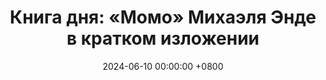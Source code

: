 ---
title: "Книга дня: «Момо» Михаэля Энде в кратком изложении"
description: >-
  ⏳ «Момо» — волшебная сказка Михаэля Энде о девочке, которая умеет слушать и ценить настоящее время в мире, где все торопятся и теряют смысл жизни. Откройте волшебный мир! Обзор фантастической сказки Михаэля Энде: дружба, ценность времени и жизненные уроки.
date: 2024-06-10 00:00:00 +0800
categories: [Мышление, Конспекты-книг]
tags:
  [
    момо,
    михаэль-энде,
    детская-литература,
    фантастика,
    ценность-времени,
    дружба,
    волшебство,
    современная-сказка,
    жизненные-уроки,
    самопознание,
    древняя-мудрость,
    природа
  ]
image:
alt: Обложка книги Момо Михаэля Энде
fallback:
  -
  -
---